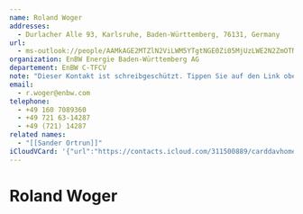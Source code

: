 ```yaml
---
name: Roland Woger
addresses:
  - Durlacher Alle 93, Karlsruhe, Baden-Württemberg, 76131, Germany
url:
  - ms-outlook://people/AAMkAGE2MTZlN2ViLWM5YTgtNGE0Zi05MjUzLWE2N2ZmOTNiNzU1NwBGAAAAAAATi9mlcaWmRrOUSDPipn7pBwDaKeY3E0WlQqDBzbWTDvYeAAAAqKThAADaKeY3E0WlQqDBzbWTDvYeAAABQjE_AAA=?accountKey=8f7e2b1612c1987325fb966238129f30&accountExportedAt=559252279.911066
organization: EnBW Energie Baden-Württemberg AG
departement: EnBW C-TFCV
note: "Dieser Kontakt ist schreibgeschützt. Tippen Sie auf den Link oben\\, umihn in Outlook zu bearbeiten.\\n\\n----------------------------------------------------\\n\\nAktualisierte Details 28.09.2017:\\n\\nFirma: EnBW Energie Baden-Württemberg AG EnBW\\n\\nAbteilung: EnBW C-TFCV\\n\\nBüro: Konzernsitz - 2R2/249_2\\n\\nSekretariat: Sander Ortrun\\n\\nMobiltelefon: +49 160 7089360 +49 (160) 7089360\\n\\nTelefon geschäftlich: +49 721 63-14287 +49 (721) 14287\\n\\nTelefon geschäftlich 2: +49 (721) 14287\\n\\nAdresse geschäftlich: Straße: Durlacher Alle 93\\n\\nAdresse geschäftlich: Ort: Karlsruhe\\n\\nAdresse geschäftlich: Bundesland: Baden-Württemberg\\n\\nAdresse geschäftlich: Land/Region: Germany\\n\\nAdresse geschäftlich: PLZ: 76131\\n\\n\\n\\n----------------------------------------------------\\n\\nAktualisierte Details 31.01.2018:\\n\\nMiniaturansicht: Aktualisiert"
email:
  - r.woger@enbw.com
telephone:
  - +49 160 7089360
  - +49 721 63-14287
  - +49 (721) 14287
related names:
  - "[[Sander Ortrun]]"
iCloudVCard: '{"url":"https://contacts.icloud.com/311500889/carddavhome/card/F3FBEC0B-82CB-425D-BF19-53BCD9E339F6.vcf","etag":"\"kmfhbeol\"","data":"BEGIN:VCARD\r\nVERSION:3.0\r\nFN:\r\nN:Woger;Roland;;;\r\nUID:D71625FF-C17E-442B-A066-30AAFE04B104\r\nADR:;;Durlacher Alle 93;Karlsruhe;Baden-Württemberg;76131;Germany;\r\nitem3.X-ABLABEL:Outlook\r\nitem4.X-ABLABEL:_$!<Assistant>!$_\r\nPRODID:-//Apple Inc.//iOS 11.4.1//EN\r\nREV:2025-04-03T22:15:34Z\r\nURL:ms-outlook://people/AAMkAGE2MTZlN2ViLWM5YTgtNGE0Zi05MjUzLWE2N2ZmOTNiNzU\r\n 1NwBGAAAAAAATi9mlcaWmRrOUSDPipn7pBwDaKeY3E0WlQqDBzbWTDvYeAAAAqKThAADaKeY3E0\r\n WlQqDBzbWTDvYeAAABQjE_AAA=?accountKey=8f7e2b1612c1987325fb966238129f30&acco\r\n untExportedAt=559252279.911066\r\nORG:EnBW Energie Baden-Württemberg AG;EnBW C-TFCV\r\nNOTE:Dieser Kontakt ist schreibgeschützt. Tippen Sie auf den Link oben\\, um\r\n ihn in Outlook zu bearbeiten.\\n\\n------------------------------------------\r\n ----------\\n\\nAktualisierte Details 28.09.2017:\\n\\nFirma: EnBW Energie Bade\r\n n-Württemberg AG EnBW\\n\\nAbteilung: EnBW C-TFCV\\n\\nBüro: Konzernsitz - 2R2/\r\n 249_2\\n\\nSekretariat: Sander Ortrun\\n\\nMobiltelefon: +49 160 7089360 +49 (1\r\n 60) 7089360\\n\\nTelefon geschäftlich: +49 721 63-14287 +49 (721) 14287\\n\\nTe\r\n lefon geschäftlich 2: +49 (721) 14287\\n\\nAdresse geschäftlich: Straße: Durl\r\n acher Alle 93\\n\\nAdresse geschäftlich: Ort: Karlsruhe\\n\\nAdresse geschäftli\r\n ch: Bundesland: Baden-Württemberg\\n\\nAdresse geschäftlich: Land/Region: Ger\r\n many\\n\\nAdresse geschäftlich: PLZ: 76131\\n\\n\\n\\n---------------------------\r\n -------------------------\\n\\nAktualisierte Details 31.01.2018:\\n\\nMiniatura\r\n nsicht: Aktualisiert\r\nEMAIL:r.woger@enbw.com\r\nTEL:+49 160 7089360\r\nTEL:+49 721 63-14287\r\nTEL:+49 (721) 14287\r\nitem4.X-ABRELATEDNAMES;type=pref:Sander Ortrun\r\nEND:VCARD"}'
---
```

# Roland Woger